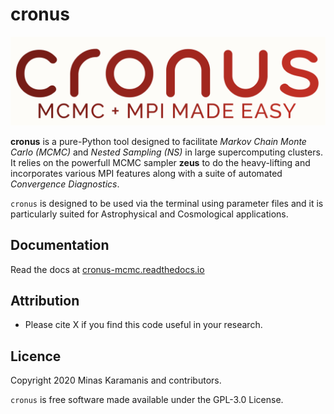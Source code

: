 # cronus

![logo](logo.png)

**cronus** is a pure-Python tool designed to facilitate *Markov Chain Monte Carlo (MCMC)* and *Nested Sampling (NS)*
in large supercomputing clusters. It relies on the powerfull MCMC sampler **zeus** to do the heavy-lifting and
incorporates various MPI features along with a suite of automated *Convergence Diagnostics*. 

``cronus`` is designed to be used via the terminal using parameter files and it is particularly suited for
Astrophysical and Cosmological applications.


## Documentation

Read the docs at [cronus-mcmc.readthedocs.io](https://cronus-mcmc.readthedocs.io)

## Attribution

- Please cite X if you find this code useful in your research.


## Licence

Copyright 2020 Minas Karamanis and contributors.

``cronus`` is free software made available under the GPL-3.0 License.